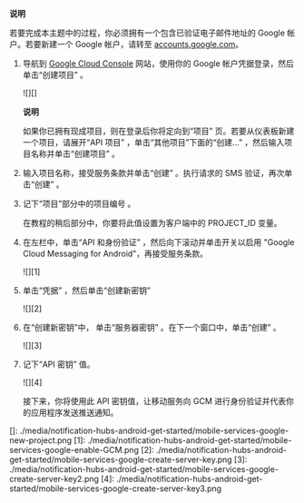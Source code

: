 <div class="dev-callout"><b>说明</b>

<p>若要完成本主题中的过程，你必须拥有一个包含已验证电子邮件地址的 Google 帐户。若要新建一个 Google 帐户，请转至 <a href="http://go.microsoft.com/fwlink/p/?LinkId=268302" target="_blank">accounts.google.com</a>。</p>
</div>

1.  导航到 [Google Cloud Console][] 网站，使用你的 Google 帐户凭据登录，然后单击“创建项目” 。

    ![][]

	<div class="dev-callout"><b>说明</b>

    <p>如果你已拥有现成项目，则在登录后你将定向到“项目” 页。若要从仪表板新建一个项目，请展开“API 项目” ，单击“其他项目”下面的“创建...” ，然后输入项目名称并单击“创建项目” 。</p>
	</div>

2.  输入项目名称，接受服务条款并单击“创建” 。执行请求的 SMS 验证，再次单击“创建” 。

3.  记下“项目”部分中的项目编号 。

    在教程的稍后部分中，你要将此值设置为客户端中的 PROJECT\_ID 变量。

4.  在左栏中，单击“API 和身份验证” ，然后向下滚动并单击开关以启用 "Google Cloud Messaging for Android"，再接受服务条款。

    ![][1]

5.  单击“凭据”  ，然后单击“创建新密钥” 

    ![][2]

6.  在“创建新密钥”中， 单击“服务器密钥” 。在下一个窗口中，单击“创建” 。

    ![][3]

7.  记下“API 密钥” 值。

    ![][4]

    接下来，你将使用此 API 密钥值，让移动服务向 GCM 进行身份验证并代表你的应用程序发送推送通知。

  [accounts.google.com]: http://go.microsoft.com/fwlink/p/?LinkId=268302
  [Google Cloud Console]: http://cloud.google.com/console
  []: ./media/notification-hubs-android-get-started/mobile-services-google-new-project.png
  [1]: ./media/notification-hubs-android-get-started/mobile-services-google-enable-GCM.png
  [2]: ./media/notification-hubs-android-get-started/mobile-services-google-create-server-key.png
  [3]: ./media/notification-hubs-android-get-started/mobile-services-google-create-server-key2.png
  [4]: ./media/notification-hubs-android-get-started/mobile-services-google-create-server-key3.png
